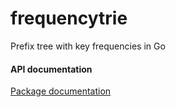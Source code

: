 # frequencytrie
Prefix tree with key frequencies in Go

#### API documentation

[Package documentation](docs/api.md)
